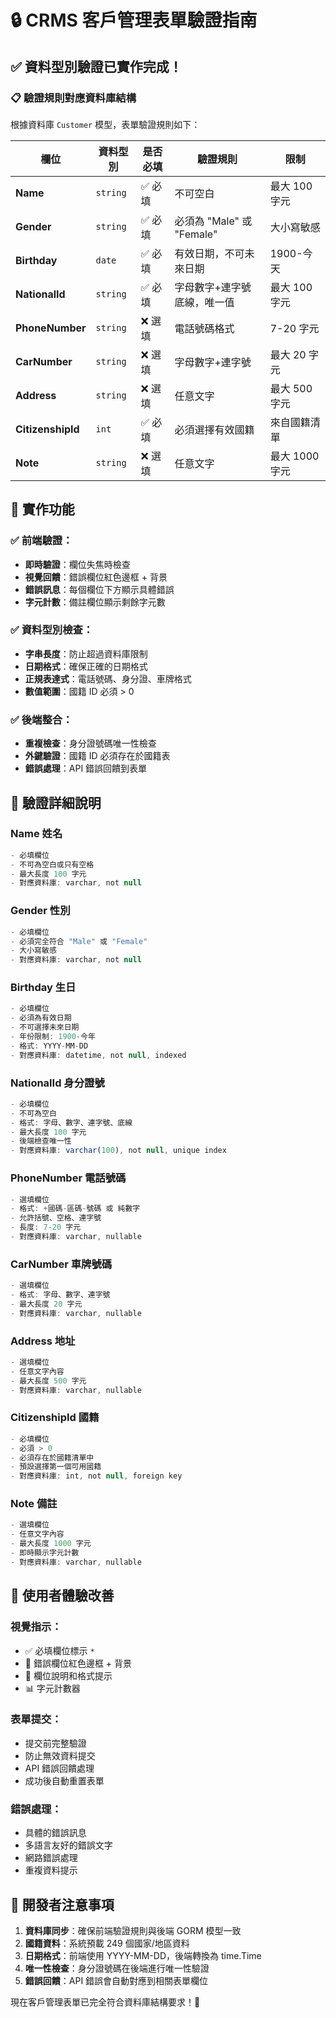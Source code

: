 # 🔒 CRMS 客戶管理表單驗證指南

## ✅ 資料型別驗證已實作完成！

### 📋 驗證規則對應資料庫結構

根據資料庫 `Customer` 模型，表單驗證規則如下：

| 欄位 | 資料型別 | 是否必填 | 驗證規則 | 限制 |
|------|----------|----------|----------|------|
| **Name** | `string` | ✅ 必填 | 不可空白 | 最大 100 字元 |
| **Gender** | `string` | ✅ 必填 | 必須為 "Male" 或 "Female" | 大小寫敏感 |
| **Birthday** | `date` | ✅ 必填 | 有效日期，不可未來日期 | 1900-今天 |
| **NationalId** | `string` | ✅ 必填 | 字母數字+連字號底線，唯一值 | 最大 100 字元 |
| **PhoneNumber** | `string` | ❌ 選填 | 電話號碼格式 | 7-20 字元 |
| **CarNumber** | `string` | ❌ 選填 | 字母數字+連字號 | 最大 20 字元 |
| **Address** | `string` | ❌ 選填 | 任意文字 | 最大 500 字元 |
| **CitizenshipId** | `int` | ✅ 必填 | 必須選擇有效國籍 | 來自國籍清單 |
| **Note** | `string` | ❌ 選填 | 任意文字 | 最大 1000 字元 |

## 🔧 實作功能

### ✅ **前端驗證**：
- **即時驗證**：欄位失焦時檢查
- **視覺回饋**：錯誤欄位紅色邊框 + 背景
- **錯誤訊息**：每個欄位下方顯示具體錯誤
- **字元計數**：備註欄位顯示剩餘字元數

### ✅ **資料型別檢查**：
- **字串長度**：防止超過資料庫限制
- **日期格式**：確保正確的日期格式
- **正規表達式**：電話號碼、身分證、車牌格式
- **數值範圍**：國籍 ID 必須 > 0

### ✅ **後端整合**：
- **重複檢查**：身分證號碼唯一性檢查
- **外鍵驗證**：國籍 ID 必須存在於國籍表
- **錯誤處理**：API 錯誤回饋到表單

## 📝 驗證詳細說明

### **Name 姓名**
```typescript
- 必填欄位
- 不可為空白或只有空格
- 最大長度 100 字元
- 對應資料庫: varchar, not null
```

### **Gender 性別**
```typescript
- 必填欄位
- 必須完全符合 "Male" 或 "Female"
- 大小寫敏感
- 對應資料庫: varchar, not null
```

### **Birthday 生日**
```typescript
- 必填欄位
- 必須為有效日期
- 不可選擇未來日期
- 年份限制: 1900-今年
- 格式: YYYY-MM-DD
- 對應資料庫: datetime, not null, indexed
```

### **NationalId 身分證號**
```typescript
- 必填欄位
- 不可為空白
- 格式: 字母、數字、連字號、底線
- 最大長度 100 字元
- 後端檢查唯一性
- 對應資料庫: varchar(100), not null, unique index
```

### **PhoneNumber 電話號碼**
```typescript
- 選填欄位
- 格式: +國碼-區碼-號碼 或 純數字
- 允許括號、空格、連字號
- 長度: 7-20 字元
- 對應資料庫: varchar, nullable
```

### **CarNumber 車牌號碼**
```typescript
- 選填欄位
- 格式: 字母、數字、連字號
- 最大長度 20 字元
- 對應資料庫: varchar, nullable
```

### **Address 地址**
```typescript
- 選填欄位
- 任意文字內容
- 最大長度 500 字元
- 對應資料庫: varchar, nullable
```

### **CitizenshipId 國籍**
```typescript
- 必填欄位
- 必須 > 0
- 必須存在於國籍清單中
- 預設選擇第一個可用國籍
- 對應資料庫: int, not null, foreign key
```

### **Note 備註**
```typescript
- 選填欄位
- 任意文字內容
- 最大長度 1000 字元
- 即時顯示字元計數
- 對應資料庫: varchar, nullable
```

## 🎯 使用者體驗改善

### **視覺指示**：
- ✅ 必填欄位標示 `*`
- 🔴 錯誤欄位紅色邊框 + 背景
- 📝 欄位說明和格式提示
- 📊 字元計數器

### **表單提交**：
- 提交前完整驗證
- 防止無效資料提交
- API 錯誤回饋處理
- 成功後自動重置表單

### **錯誤處理**：
- 具體的錯誤訊息
- 多語言友好的錯誤文字
- 網路錯誤處理
- 重複資料提示

## 🔧 開發者注意事項

1. **資料庫同步**：確保前端驗證規則與後端 GORM 模型一致
2. **國籍資料**：系統預載 249 個國家/地區資料
3. **日期格式**：前端使用 YYYY-MM-DD，後端轉換為 time.Time
4. **唯一性檢查**：身分證號碼在後端進行唯一性驗證
5. **錯誤回饋**：API 錯誤會自動對應到相關表單欄位

現在客戶管理表單已完全符合資料庫結構要求！🎉